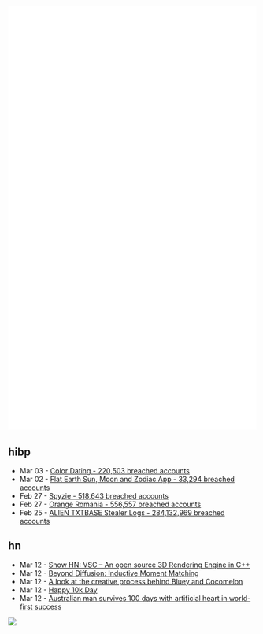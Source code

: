 ![Metrics](https://raw.githubusercontent.com/phixion/phixion/master/metrics.svg)

## hibp

<!--
for https://github.com/phixion/phixion/blob/main/.github/workflows/feeds.yml
-->
<!--START_SECTION:haveibeenpwnd-->
- Mar 03 - [Color Dating - 220,503 breached accounts](https://haveibeenpwned.com/PwnedWebsites#ColorDating)
- Mar 02 - [Flat Earth Sun, Moon and Zodiac App - 33,294 breached accounts](https://haveibeenpwned.com/PwnedWebsites#FlatEarthDave)
- Feb 27 - [Spyzie - 518,643 breached accounts](https://haveibeenpwned.com/PwnedWebsites#Spyzie)
- Feb 27 - [Orange Romania - 556,557 breached accounts](https://haveibeenpwned.com/PwnedWebsites#OrangeRomania)
- Feb 25 - [ALIEN TXTBASE Stealer Logs - 284,132,969 breached accounts](https://haveibeenpwned.com/PwnedWebsites#AlienStealerLogs)
<!--END_SECTION:haveibeenpwnd-->

## hn

<!--
for https://github.com/phixion/phixion/blob/main/.github/workflows/feeds.yml
-->
<!--START_SECTION:hn-->
- Mar 12 - [Show HN: VSC – An open source 3D Rendering Engine in C++](https://github.com/WW92030-STORAGE/VSC)
- Mar 12 - [Beyond Diffusion: Inductive Moment Matching](https://lumalabs.ai/news/inductive-moment-matching)
- Mar 12 - [A look at the creative process behind Bluey and Cocomelon](https://www.readtrung.com/p/why-i-love-bluey-and-hate-cocomelon)
- Mar 12 - [Happy 10k Day](https://blog.comma.ai/happy10kday/)
- Mar 12 - [Australian man survives 100 days with artificial heart in world-first success](https://www.theguardian.com/australia-news/2025/mar/12/australian-man-survives-100-days-with-artificial-heart-in-world-first-success)
<!--END_SECTION:hn-->

<!--
for https://yhype.me
-->
![](https://hit.yhype.me/github/profile?user_id=13013670)
